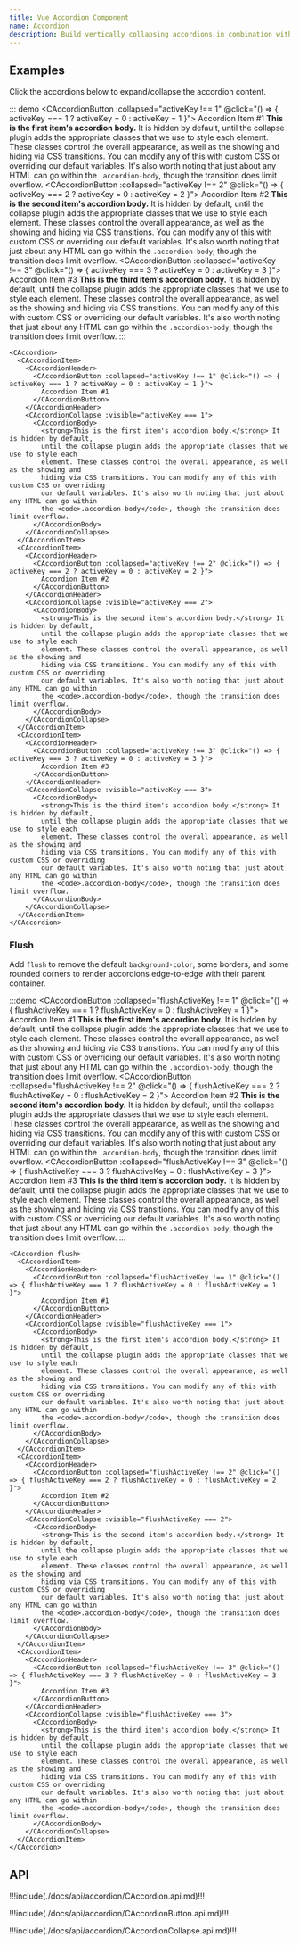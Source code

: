 ```yaml
---
title: Vue Accordion Component
name: Accordion
description: Build vertically collapsing accordions in combination with our Vue Collapse component.
---
```


## Examples

Click the accordions below to expand/collapse the accordion content.

::: demo
<CAccordion>
  <CAccordionItem>
    <CAccordionHeader>
      <CAccordionButton :collapsed="activeKey !== 1" @click="() => { activeKey === 1 ? activeKey = 0 : activeKey = 1 }">
        Accordion Item #1
      </CAccordionButton>
    </CAccordionHeader>
    <CAccordionCollapse :visible="activeKey === 1">
      <CAccordionBody>
        <strong>This is the first item's accordion body.</strong> It is hidden by default,
        until the collapse plugin adds the appropriate classes that we use to style each
        element. These classes control the overall appearance, as well as the showing and
        hiding via CSS transitions. You can modify any of this with custom CSS or overriding
        our default variables. It's also worth noting that just about any HTML can go within
        the <code>.accordion-body</code>, though the transition does limit overflow.
      </CAccordionBody>
    </CAccordionCollapse>
  </CAccordionItem>
  <CAccordionItem>
    <CAccordionHeader>
      <CAccordionButton :collapsed="activeKey !== 2" @click="() => { activeKey === 2 ? activeKey = 0 : activeKey = 2 }">
        Accordion Item #2
      </CAccordionButton>
    </CAccordionHeader>
    <CAccordionCollapse :visible="activeKey === 2">
      <CAccordionBody>
        <strong>This is the second item's accordion body.</strong> It is hidden by default,
        until the collapse plugin adds the appropriate classes that we use to style each
        element. These classes control the overall appearance, as well as the showing and
        hiding via CSS transitions. You can modify any of this with custom CSS or overriding
        our default variables. It's also worth noting that just about any HTML can go within
        the <code>.accordion-body</code>, though the transition does limit overflow.
      </CAccordionBody>
    </CAccordionCollapse>
  </CAccordionItem>
  <CAccordionItem>
    <CAccordionHeader>
      <CAccordionButton :collapsed="activeKey !== 3" @click="() => { activeKey === 3 ? activeKey = 0 : activeKey = 3 }">
        Accordion Item #3
      </CAccordionButton>
    </CAccordionHeader>
    <CAccordionCollapse :visible="activeKey === 3">
      <CAccordionBody>
        <strong>This is the third item's accordion body.</strong> It is hidden by default,
        until the collapse plugin adds the appropriate classes that we use to style each
        element. These classes control the overall appearance, as well as the showing and
        hiding via CSS transitions. You can modify any of this with custom CSS or overriding
        our default variables. It's also worth noting that just about any HTML can go within
        the <code>.accordion-body</code>, though the transition does limit overflow.
      </CAccordionBody>
    </CAccordionCollapse>
  </CAccordionItem>
</CAccordion>
:::
```vue
<CAccordion>
  <CAccordionItem>
    <CAccordionHeader>
      <CAccordionButton :collapsed="activeKey !== 1" @click="() => { activeKey === 1 ? activeKey = 0 : activeKey = 1 }">
        Accordion Item #1
      </CAccordionButton>
    </CAccordionHeader>
    <CAccordionCollapse :visible="activeKey === 1">
      <CAccordionBody>
        <strong>This is the first item's accordion body.</strong> It is hidden by default,
        until the collapse plugin adds the appropriate classes that we use to style each
        element. These classes control the overall appearance, as well as the showing and
        hiding via CSS transitions. You can modify any of this with custom CSS or overriding
        our default variables. It's also worth noting that just about any HTML can go within
        the <code>.accordion-body</code>, though the transition does limit overflow.
      </CAccordionBody>
    </CAccordionCollapse>
  </CAccordionItem>
  <CAccordionItem>
    <CAccordionHeader>
      <CAccordionButton :collapsed="activeKey !== 2" @click="() => { activeKey === 2 ? activeKey = 0 : activeKey = 2 }">
        Accordion Item #2
      </CAccordionButton>
    </CAccordionHeader>
    <CAccordionCollapse :visible="activeKey === 2">
      <CAccordionBody>
        <strong>This is the second item's accordion body.</strong> It is hidden by default,
        until the collapse plugin adds the appropriate classes that we use to style each
        element. These classes control the overall appearance, as well as the showing and
        hiding via CSS transitions. You can modify any of this with custom CSS or overriding
        our default variables. It's also worth noting that just about any HTML can go within
        the <code>.accordion-body</code>, though the transition does limit overflow.
      </CAccordionBody>
    </CAccordionCollapse>
  </CAccordionItem>
  <CAccordionItem>
    <CAccordionHeader>
      <CAccordionButton :collapsed="activeKey !== 3" @click="() => { activeKey === 3 ? activeKey = 0 : activeKey = 3 }">
        Accordion Item #3
      </CAccordionButton>
    </CAccordionHeader>
    <CAccordionCollapse :visible="activeKey === 3">
      <CAccordionBody>
        <strong>This is the third item's accordion body.</strong> It is hidden by default,
        until the collapse plugin adds the appropriate classes that we use to style each
        element. These classes control the overall appearance, as well as the showing and
        hiding via CSS transitions. You can modify any of this with custom CSS or overriding
        our default variables. It's also worth noting that just about any HTML can go within
        the <code>.accordion-body</code>, though the transition does limit overflow.
      </CAccordionBody>
    </CAccordionCollapse>
  </CAccordionItem>
</CAccordion>
```

### Flush

Add `flush` to remove the default `background-color`, some borders, and some rounded corners to render accordions edge-to-edge with their parent container.

:::demo
<CAccordion flush>
  <CAccordionItem>
    <CAccordionHeader>
      <CAccordionButton :collapsed="flushActiveKey !== 1" @click="() => { flushActiveKey === 1 ? flushActiveKey = 0 : flushActiveKey = 1 }">
        Accordion Item #1
      </CAccordionButton>
    </CAccordionHeader>
    <CAccordionCollapse :visible="flushActiveKey === 1">
      <CAccordionBody>
        <strong>This is the first item's accordion body.</strong> It is hidden by default,
        until the collapse plugin adds the appropriate classes that we use to style each
        element. These classes control the overall appearance, as well as the showing and
        hiding via CSS transitions. You can modify any of this with custom CSS or overriding
        our default variables. It's also worth noting that just about any HTML can go within
        the <code>.accordion-body</code>, though the transition does limit overflow.
      </CAccordionBody>
    </CAccordionCollapse>
  </CAccordionItem>
  <CAccordionItem>
    <CAccordionHeader>
      <CAccordionButton :collapsed="flushActiveKey !== 2" @click="() => { flushActiveKey === 2 ? flushActiveKey = 0 : flushActiveKey = 2 }">
        Accordion Item #2
      </CAccordionButton>
    </CAccordionHeader>
    <CAccordionCollapse :visible="flushActiveKey === 2">
      <CAccordionBody>
        <strong>This is the second item's accordion body.</strong> It is hidden by default,
        until the collapse plugin adds the appropriate classes that we use to style each
        element. These classes control the overall appearance, as well as the showing and
        hiding via CSS transitions. You can modify any of this with custom CSS or overriding
        our default variables. It's also worth noting that just about any HTML can go within
        the <code>.accordion-body</code>, though the transition does limit overflow.
      </CAccordionBody>
    </CAccordionCollapse>
  </CAccordionItem>
  <CAccordionItem>
    <CAccordionHeader>
      <CAccordionButton :collapsed="flushActiveKey !== 3" @click="() => { flushActiveKey === 3 ? flushActiveKey = 0 : flushActiveKey = 3 }">
        Accordion Item #3
      </CAccordionButton>
    </CAccordionHeader>
    <CAccordionCollapse :visible="flushActiveKey === 3">
      <CAccordionBody>
        <strong>This is the third item's accordion body.</strong> It is hidden by default,
        until the collapse plugin adds the appropriate classes that we use to style each
        element. These classes control the overall appearance, as well as the showing and
        hiding via CSS transitions. You can modify any of this with custom CSS or overriding
        our default variables. It's also worth noting that just about any HTML can go within
        the <code>.accordion-body</code>, though the transition does limit overflow.
      </CAccordionBody>
    </CAccordionCollapse>
  </CAccordionItem>
</CAccordion>
:::
```vue
<CAccordion flush>
  <CAccordionItem>
    <CAccordionHeader>
      <CAccordionButton :collapsed="flushActiveKey !== 1" @click="() => { flushActiveKey === 1 ? flushActiveKey = 0 : flushActiveKey = 1 }">
        Accordion Item #1
      </CAccordionButton>
    </CAccordionHeader>
    <CAccordionCollapse :visible="flushActiveKey === 1">
      <CAccordionBody>
        <strong>This is the first item's accordion body.</strong> It is hidden by default,
        until the collapse plugin adds the appropriate classes that we use to style each
        element. These classes control the overall appearance, as well as the showing and
        hiding via CSS transitions. You can modify any of this with custom CSS or overriding
        our default variables. It's also worth noting that just about any HTML can go within
        the <code>.accordion-body</code>, though the transition does limit overflow.
      </CAccordionBody>
    </CAccordionCollapse>
  </CAccordionItem>
  <CAccordionItem>
    <CAccordionHeader>
      <CAccordionButton :collapsed="flushActiveKey !== 2" @click="() => { flushActiveKey === 2 ? flushActiveKey = 0 : flushActiveKey = 2 }">
        Accordion Item #2
      </CAccordionButton>
    </CAccordionHeader>
    <CAccordionCollapse :visible="flushActiveKey === 2">
      <CAccordionBody>
        <strong>This is the second item's accordion body.</strong> It is hidden by default,
        until the collapse plugin adds the appropriate classes that we use to style each
        element. These classes control the overall appearance, as well as the showing and
        hiding via CSS transitions. You can modify any of this with custom CSS or overriding
        our default variables. It's also worth noting that just about any HTML can go within
        the <code>.accordion-body</code>, though the transition does limit overflow.
      </CAccordionBody>
    </CAccordionCollapse>
  </CAccordionItem>
  <CAccordionItem>
    <CAccordionHeader>
      <CAccordionButton :collapsed="flushActiveKey !== 3" @click="() => { flushActiveKey === 3 ? flushActiveKey = 0 : flushActiveKey = 3 }">
        Accordion Item #3
      </CAccordionButton>
    </CAccordionHeader>
    <CAccordionCollapse :visible="flushActiveKey === 3">
      <CAccordionBody>
        <strong>This is the third item's accordion body.</strong> It is hidden by default,
        until the collapse plugin adds the appropriate classes that we use to style each
        element. These classes control the overall appearance, as well as the showing and
        hiding via CSS transitions. You can modify any of this with custom CSS or overriding
        our default variables. It's also worth noting that just about any HTML can go within
        the <code>.accordion-body</code>, though the transition does limit overflow.
      </CAccordionBody>
    </CAccordionCollapse>
  </CAccordionItem>
</CAccordion>
```

<script>
  export default {
    data() {
      return { 
        activeKey: 1,
        flushActiveKey: 1,
      }
    }
  }
</script>

## API

!!!include(./docs/api/accordion/CAccordion.api.md)!!!

!!!include(./docs/api/accordion/CAccordionButton.api.md)!!!

!!!include(./docs/api/accordion/CAccordionCollapse.api.md)!!!